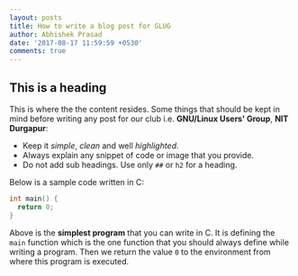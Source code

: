 ```yaml
---
layout: posts
title: How to write a blog post for GLUG
author: Abhishek Prasad
date: '2017-08-17 11:59:59 +0530'
comments: true
---
```


## This is a heading

This is where the the content resides. Some things that should be kept in mind
before writing any post for our club i.e. **GNU/Linux Users' Group**, **NIT
Durgapur**:

* Keep it *simple*, *clean* and well *highlighted*.
* Always explain any snippet of code or image that you provide.
* Do not add sub headings. Use only `##` or `h2` for a heading.

Below is a sample code written in C:
```c
int main() {
  return 0;
}
```
Above is the **simplest program** that you can write in C. It is defining the `main`
function which is the one function that you should always define while writing a
program. Then we return the value `0` to the environment from where this program
is executed.
